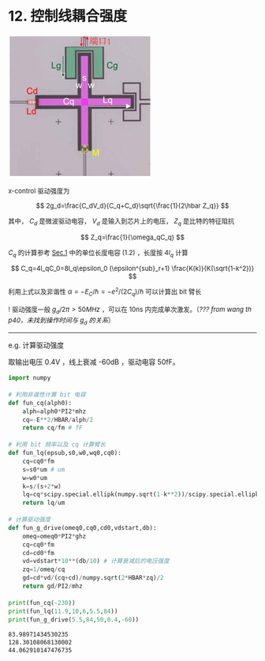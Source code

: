 # 12. 控制线耦合强度

<font size=2>

![Alt text](image/x-control.png)

x-control 驱动强度为

$$
2g_d=\frac{C_dV_d}{C_q+C_d}\sqrt{\frac{1}{2\hbar Z_q}}
$$

其中， $C_d$ 是微波驱动电容， $V_d$ 是输入到芯片上的电压， $Z_q$ 是比特的特征阻抗

$$
Z_q=\frac{1}{\omega_qC_q}
$$

$C_q$ 的计算参考 [Sec.1](01.md) 中的单位长度电容 $(1.2)$ ，长度按 $4l_q$ 计算

$$
C_q=4l_qC_0=8l_q\epsilon_0 (\epsilon^{sub}_r+1) \frac{K(k)}{K(\sqrt{1-k^2})}
$$

利用上式以及非谐性 $\alpha=-E_C/\hbar=-e^2/(2C_q)/\hbar$ 可以计算出 bit 臂长

! 驱动强度一般 $g_d/2\pi>50MHz$ ，可以在 10ns 内完成单次激发。（*??? from wang th p40，未找到操作时间与 $g_d$ 的关系*）
</font>

---
e.g. 计算驱动强度

取输出电压 0.4V ，线上衰减 -60dB ，驱动电容 50fF。

```py
import numpy

# 利用非谐性计算 bit 电容
def fun_cq(alph0):
    alph=alph0*PI2*mhz
    cq=-E**2/HBAR/alph/2
    return cq/fm # fF

# 利用 bit 频率以及 cq 计算臂长
def fun_lq(epsub,s0,w0,wq0,cq0):
    cq=cq0*fm
    s=s0*um # um
    w=w0*um
    k=s/(s+2*w)
    lq=cq*scipy.special.ellipk(numpy.sqrt(1-k**2))/scipy.special.ellipk(k)/(8*EP0*(epsub+1))
    return lq/um

# 计算驱动强度
def fun_g_drive(omeq0,cq0,cd0,vdstart,db):
    omeq=omeq0*PI2*ghz
    cq=cq0*fm
    cd=cd0*fm
    vd=vdstart*10**(db/10) # 计算衰减后的电压强度
    zq=1/omeq/cq
    gd=cd*vd/(cq+cd)/numpy.sqrt(2*HBAR*zq)/2
    return gd/PI2/mhz

print(fun_cq(-230))
print(fun_lq(11.9,10,6,5.5,84))
print(fun_g_drive(5.5,84,50,0.4,-60))
```
```
83.98971434530235
128.30108068130002
44.062910147476735
```

